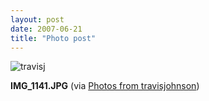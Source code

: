 ```yaml
---
layout: post
date: 2007-06-21
title: "Photo post"
---
```

![travisj](/images/72b52b94c8e1501f69918bece08f9b9d2712b087c80589ce728b40cf2b1d104e.jpg)

<b>IMG_1141.JPG</b> (via <a href="http://www.flickr.com/photos/travisjohnson/578648303/">Photos from travisjohnson</a>)